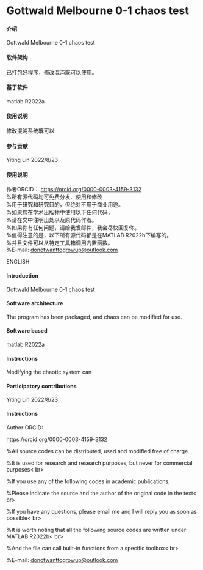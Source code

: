 # Gottwald Melbourne 0-1 chaos test

#### 介绍
Gottwald Melbourne 0-1 chaos test

#### 软件架构
已打包好程序，修改混沌既可以使用。


#### 基于软件
matlab R2022a

#### 使用说明

修改混沌系统既可以

#### 参与贡献

Yiting Lin 2022/8/23


#### 使用说明
作者ORCID：
https://orcid.org/0000-0003-4159-3132<br>
%所有源代码均可免费分发、使用和修改<br>
%用于研究和研究目的，但绝对不用于商业用途。<br>
%如果您在学术出版物中使用以下任何代码，<br>
%请在文中注明出处以及原代码作者。<br>
%如果你有任何问题，请给我发邮件，我会尽快回复你。<br>
%值得注意的是，以下所有源代码都是在MATLAB R2022b下编写的。<br>
%并且文件可以从特定工具箱调用内置函数。<br>
%E-mail: donotwanttogrowup@outlook.com<br>


ENGLISH<br>
#### Introduction

Gottwald Melbourne 0-1 chaos test



#### Software architecture

The program has been packaged, and chaos can be modified for use.




#### Software based

matlab R2022a



#### Instructions



Modifying the chaotic system can



#### Participatory contributions



Yiting Lin 2022/8/23




#### Instructions

Author ORCID:<br>


https://orcid.org/0000-0003-4159-3132 <br>

%All source codes can be distributed, used and modified free of charge<br>

%It is used for research and research purposes, but never for commercial purposes< br>

%If you use any of the following codes in academic publications,<br>

%Please indicate the source and the author of the original code in the text< br>

%If you have any questions, please email me and I will reply you as soon as possible< br>

%It is worth noting that all the following source codes are written under MATLAB R2022b< br>

%And the file can call built-in functions from a specific toolbox< br>

%E-mail: donotwanttogrowup@outlook.com


